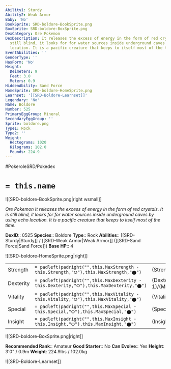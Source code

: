 ```yaml
---
Ability1: Sturdy
Ability2: Weak Armor
Baby: 'No'
BookSprite: SRD-boldore-BookSprite.png
BoxSprite: SRD-boldore-BoxSprite.png
DexCategory: Ore Pokemon
DexDescription: It releases the excess of energy in the form of red crystals. It is
  still blind, it looks for for water sources inside underground caves by using echo
  location. It is a pacific creature that keeps to itself most of the time.
EventAbilities: ''
GenderType: ''
HasForm: 'No'
Height:
  Deimeters: 9
  Feet: 3.0
  Meters: 0.9
HiddenAbility: Sand Force
HomeSprite: SRD-boldore-HomeSprite.png
Learnset: '[[SRD-Boldore-Learnset]]'
Legendary: 'No'
Name: Boldore
Number: 525
PrimaryEggGroup: Mineral
SecondaryEggGroup: ''
Sprite: boldore.png
Type1: Rock
Type2: ''
Weight:
  Hectograms: 1020
  Kilograms: 102.0
  Pounds: 224.9
---
```


#PokeroleSRD/Pokedex

# `= this.name`

![[SRD-boldore-BookSprite.png|right wsmall]]

*Ore Pokemon*
*It releases the excess of energy in the form of red crystals. It is still blind, it looks for for water sources inside underground caves by using echo location. It is a pacific creature that keeps to itself most of the time.*

**DexID**:: 0525
**Species**:: Boldore
**Type**:: Rock
**Abilities**:: [[SRD-Sturdy|Sturdy]] / [[SRD-Weak Armor|Weak Armor]] ([[SRD-Sand Force|Sand Force]])
**Base HP**:: 4

![[SRD-boldore-HomeSprite.png|right]]

|           |                                                                                        |                                          |
| --------- | -------------------------------------------------------------------------------------- | ---------------------------------------- |
| Strength  | `= padleft(padright("",this.MaxStrength - this.Strength,"⭘"),this.MaxStrength,"⬤")`    | (Strength::3)/(MaxStrength::6)   |
| Dexterity | `= padleft(padright("",this.MaxDexterity - this.Dexterity,"⭘"),this.MaxDexterity,"⬤")` | (Dexterity:: 1)/(MaxDexterity::2) |
| Vitality  | `= padleft(padright("",this.MaxVitality - this.Vitality,"⭘"),this.MaxVitality,"⬤")`    | (Vitality::3)/(MaxVitality::6)   |
| Special   | `= padleft(padright("",this.MaxSpecial - this.Special,"⭘"),this.MaxSpecial,"⬤")`       | (Special::2)/(MaxSpecial::4)     |
| Insight   | `= padleft(padright("",this.MaxInsight - this.Insight,"⭘"),this.MaxInsight,"⬤")`       | (Insight::1)/(MaxInsight::3)     |

![[SRD-boldore-BoxSprite.png|right]]

**Recommended Rank**:: Amateur
**Good Starter**:: No
**Can Evolve**:: Yes
**Height**: 3'0" / 0.9m
**Weight**: 224.9lbs / 102.0kg

![[SRD-Boldore-Learnset]]